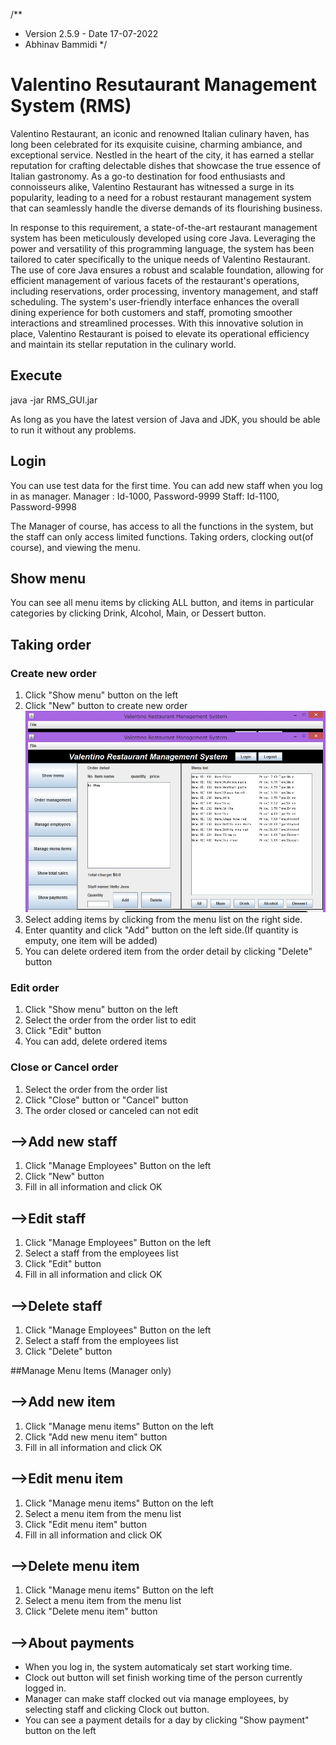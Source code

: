 /**
 * Version 2.5.9 - Date 17-07-2022
 * Abhinav Bammidi
 */
# Valentino Resutaurant Management System (RMS)
Valentino Restaurant, an iconic and renowned Italian culinary haven, has long been celebrated for its exquisite cuisine, charming ambiance, and exceptional service. Nestled in the heart of the city, it has earned a stellar reputation for crafting delectable dishes that showcase the true essence of Italian gastronomy. As a go-to destination for food enthusiasts and connoisseurs alike, Valentino Restaurant has witnessed a surge in its popularity, leading to a need for a robust restaurant management system that can seamlessly handle the diverse demands of its flourishing business.

In response to this requirement, a state-of-the-art restaurant management system has been meticulously developed using core Java. Leveraging the power and versatility of this programming language, the system has been tailored to cater specifically to the unique needs of Valentino Restaurant. The use of core Java ensures a robust and scalable foundation, allowing for efficient management of various facets of the restaurant's operations, including reservations, order processing, inventory management, and staff scheduling. The system's user-friendly interface enhances the overall dining experience for both customers and staff, promoting smoother interactions and streamlined processes. With this innovative solution in place, Valentino Restaurant is poised to elevate its operational efficiency and maintain its stellar reputation in the culinary world.


## Execute
java -jar RMS_GUI.jar

As long as you have the latest version of Java and JDK, you should be able to run it without any problems.

## Login
You can use test data for the first time. You can add new staff when you log in as manager.
Manager : Id-1000, Password-9999
Staff: Id-1100, Password-9998

The Manager of course, has access to all the functions in the system, but the staff can only access limited functions. Taking orders, clocking out(of course), and viewing the menu.

## Show menu
You can see all menu items by clicking ALL button, and items in particular categories by clicking Drink, Alcohol, Main, or Dessert button.  
## Taking order
### Create new order
1. Click "Show menu" button on the left
2. Click "New" button to create new order
![](readme_images/order.jpg)
3. Select adding items by clicking from the menu list on the right side.
4. Enter quantity and click "Add" button on the left side.(If quantity is emputy, one item will be added)
5. You can delete ordered item from the order detail by clicking "Delete" button  

### Edit order
1. Click "Show menu" button on the left
2. Select the order from the order list to edit
3. Click "Edit" button
4. You can add, delete ordered items

### Close or Cancel order
1. Select the order from the order list
2. Click "Close" button or "Cancel" button
3. The order closed or canceled can not edit


## -->Add new staff
1. Click "Manage Employees" Button on the left
2. Click "New" button
3. Fill in all information and click OK

## -->Edit staff
1. Click "Manage Employees" Button on the left
2. Select a staff from the employees list
3. Click "Edit" button
4. Fill in all information and click OK

## -->Delete staff
1. Click "Manage Employees" Button on the left
2. Select a staff from the employees list
3. Click "Delete" button

##Manage Menu Items (Manager only)
## -->Add new item
1. Click "Manage menu items" Button on the left
2. Click "Add new menu item" button
3. Fill in all information and click OK

## -->Edit menu item
1. Click "Manage menu items" Button on the left
2. Select a menu item from the menu list
3. Click "Edit menu item" button
4. Fill in all information and click OK

## -->Delete menu item
1. Click "Manage menu items" Button on the left
2. Select a menu item from the menu list
3. Click "Delete menu item" button

## -->About payments
* When you log in, the system automaticaly set start working time.
* Clock out button will set finish working time of the person currently logged in.
* Manager can make staff clocked out via manage employees, by selecting staff and clicking Clock out button.
* You can see a payment details for a day by clicking "Show payment" button on the left 
